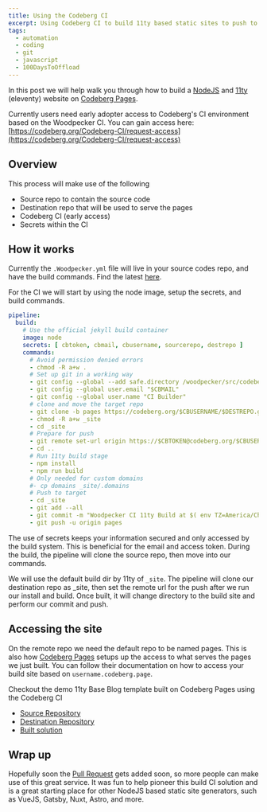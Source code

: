 ```yaml
---
title: Using the Codeberg CI
excerpt: Using Codeberg CI to build 11ty based static sites to push to Codeberg Pages
tags: 
  - automation
  - coding
  - git
  - javascript
  - 100DaysToOffload
---
```


In this post we will help walk you through how to build a [NodeJS](https://nodejs.org/en/) and [11ty](https://www.11ty.dev/) (eleventy) website on [Codeberg Pages](https://codeberg.page/).

Currently users need early adopter access to Codeberg's CI environment based on the Woodpecker CI. You can gain access here: [https://codeberg.org/Codeberg-CI/request-access](https://codeberg.org/Codeberg-CI/request-access)

## Overview

This process will make use of the following

- Source repo to contain the source code 
- Destination repo that will be used to serve the pages 
- Codeberg CI (early access)
- Secrets within the CI

## How it works

Currently the `.Woodpecker.yml` file will live in your source codes repo, and have the build commands. Find the latest [here](https://codeberg.org/cjerrington/eleventy-base-blog-source/src/branch/main/.woodpecker.yml).

For the CI we will start by using the node image, setup the secrets, and build commands.

```yml
pipeline:
  build:
    # Use the official jekyll build container
    image: node
    secrets: [ cbtoken, cbmail, cbusername, sourcerepo, destrepo ]
    commands:
      # Avoid permission denied errors
      - chmod -R a+w .
      # Set up git in a working way
      - git config --global --add safe.directory /woodpecker/src/codeberg.org/$CBUSERNAME/$SOURCEREPO/_site
      - git config --global user.email "$CBMAIL"
      - git config --global user.name "CI Builder"
      # clone and move the target repo
      - git clone -b pages https://codeberg.org/$CBUSERNAME/$DESTREPO.git _site
      - chmod -R a+w _site
      - cd _site
      # Prepare for push
      - git remote set-url origin https://$CBTOKEN@codeberg.org/$CBUSERNAME/$DESTREPO.git
      - cd ..
      # Run 11ty build stage
      - npm install
      - npm run build
      # Only needed for custom domains
      #- cp domains _site/.domains
      # Push to target
      - cd _site
      - git add --all
      - git commit -m "Woodpecker CI 11ty Build at $( env TZ=America/Chicago date +"%Y-%m-%d %X %Z" )"
      - git push -u origin pages
```

The use of secrets keeps your information secured and only accessed by the build system. This is beneficial for the email and access token. During the build, the pipeline will clone the source repo, then move into our commands.

We will use the default build dir by 11ty of `_site`. The pipeline will clone our destination repo as _site, then set the remote url for the push after we run our install and build. Once built, it will change directory to the build site and perform our commit and push.

## Accessing the site

On the remote repo we need the default repo to be named pages. This is also how [Codeberg Pages](https://docs.codeberg.org/codeberg-pages/) setups up the access to what serves the pages we just built. You can follow their documentation on how to access your build site based on `username.codeberg.page`.

Checkout the demo 11ty Base Blog template built on Codeberg Pages using the Codeberg CI

- [Source Repository](https://codeberg.org/cjerrington/eleventy-base-blog-source/src/branch/main)
- [Destination Repository](https://codeberg.org/cjerrington/eleventy-base-blog-site)
- [Built solution](https://cjerrington.codeberg.page/eleventy-base-blog-site/)

## Wrap up

Hopefully soon the [Pull Request](https://codeberg.org/Codeberg-CI/examples/pulls/23) gets added soon, so more people can make use of this great service. It was fun to help pioneer this build CI solution and is a great starting place for other NodeJS based static site generators, such as VueJS, Gatsby, Nuxt, Astro, and more.
